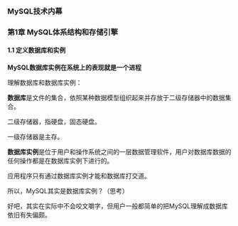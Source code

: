 ### MySQL技术内幕

### 第1章 MySQL体系结构和存储引擎

#### 1.1 定义数据库和实例

**MySQL数据库实例在系统上的表现就是一个进程**

理解数据库和数据库实例：

**数据库**是文件的集合，依照某种数据模型组织起来并存放于二级存储器中的数据集合。

二级存储器，指硬盘，固态硬盘。

一级存储器是主存。



**数据库实例**是位于用户和操作系统之间的一层数据管理软件，用户对数据库数据的任何操作都是在数据库实例下进行的。

应用程序只有通过数据库实例才能和数据库打交道。

所以，MySQL其实是数据库实例？（思考）

好吧，其实在实际中不会咬文嚼字，但用户一般都简单的把MySQL理解成数据库依旧有失偏颇。










